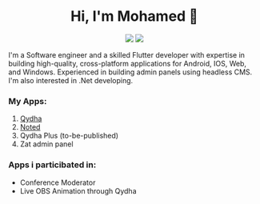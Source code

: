 <h1 align="center">Hi, I'm Mohamed 👋</h1>
<p align="center">
<a href="https://www.linkedin.com/in/myahiaeid"><img src="https://img.shields.io/badge/linkedin-%230077B5.svg?style=for-the-badge&logo=linkedin&logoColor=white"/></a>
<a href="m.yahia.eid2011@gmail.com"><img src="https://img.shields.io/badge/Gmail-D14836?style=for-the-badge&logo=gmail&logoColor=white"/></a>
</p>

I'm a Software engineer and a skilled Flutter developer with expertise in building high-quality, cross-platform applications for Android, IOS, Web, and Windows. Experienced in building admin panels using headless CMS. 
I'm also interested in .Net developing.

### My Apps:
1. [Qydha](https://www.qydha.com)
2. [Noted](https://play.google.com/store/apps/details?id=com.bisector2011.noted)
3. Qydha Plus (to-be-published)
4. Zat admin panel
### Apps i particibated in:
* Conference Moderator
* Live OBS Animation through Qydha
